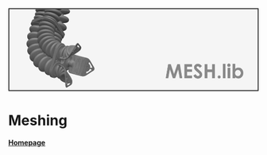 <div align="center"> <img src="./src/mesh.png" width="650"> </div>

# Meshing

[**Homepage**](https://bjcaasenbrood.github.io/SorotokiCode/)
